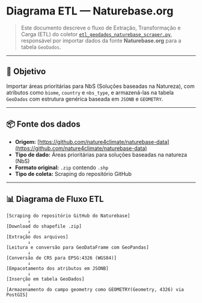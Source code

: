# Diagrama ETL — Naturebase.org

> Este documento descreve o fluxo de Extração, Transformação e Carga (ETL) do coletor [`etl_geodados_naturebase_scraper.py`](./etl_geodados_naturebase_scraper.py), responsável por importar dados da fonte **Naturebase.org** para a tabela `GeoDados`.

---

## 🎯 Objetivo

Importar áreas prioritárias para NbS (Soluções baseadas na Natureza), com atributos como `biome`, `country` e `nbs_type`, e armazená-las na tabela `GeoDados` com estrutura genérica baseada em `JSONB` e `GEOMETRY`.

---

## 📦 Fonte dos dados

- **Origem:** [https://github.com/nature4climate/naturebase-data](https://github.com/nature4climate/naturebase-data)
- **Tipo de dado:** Áreas prioritárias para soluções baseadas na natureza (NbS)
- **Formato original:** `.zip` contendo `.shp`
- **Tipo de coleta:** Scraping do repositório GitHub

---

## 📊 Diagrama de Fluxo ETL

```text
[Scraping do repositório GitHub do Naturebase]
        ↓
[Download do shapefile .zip]
        ↓
[Extração dos arquivos]
        ↓
[Leitura e conversão para GeoDataFrame com GeoPandas]
        ↓
[Conversão de CRS para EPSG:4326 (WGS84)]
        ↓
[Empacotamento dos atributos em JSONB]
        ↓
[Inserção em tabela GeoDados]
        ↓
[Armazenamento do campo geometry como GEOMETRY(Geometry, 4326) via PostGIS]
